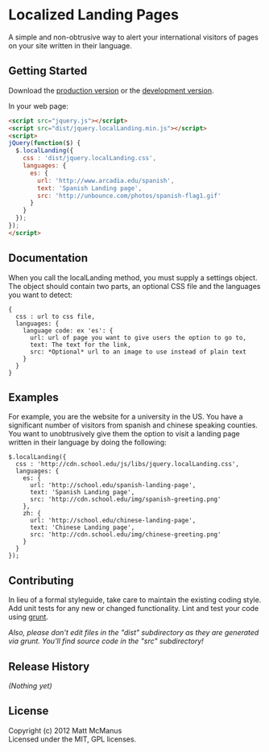 # Localized Landing Pages

A simple and non-obtrusive way to alert your international visitors of pages on your site written in their language.

## Getting Started
Download the [production version][min] or the [development version][max].

[min]: https://raw.github.com/mattmcmanus/jquery.localLanding/master/dist/jquery.localLanding.min.js
[max]: https://raw.github.com/mattmcmanus/jquery.localLanding/master/dist/jquery.localLanding.js

In your web page:


```html
<script src="jquery.js"></script>
<script src="dist/jquery.localLanding.min.js"></script>
<script>
jQuery(function($) {
  $.localLanding({
    css : 'dist/jquery.localLanding.css',
    languages: {
      es: {
        url: 'http://www.arcadia.edu/spanish',
        text: 'Spanish Landing page',
        src: 'http://unbounce.com/photos/spanish-flag1.gif'
      }
    }
  });
});
</script>
```
## Documentation

When you call the localLanding method, you must supply a settings object. The object should contain two parts, an optional CSS file and the languages you want to detect:

```
{
  css : url to css file,
  languages: { 
    language code: ex 'es': {
      url: url of page you want to give users the option to go to,
      text: The text for the link,
      src: *Optional* url to an image to use instead of plain text
    }
  }
}
```

## Examples

For example, you are the website for a university in the US. You have a significant number of visitors from spanish and chinese speaking counties. You want to unobtrusively give them the option to visit a landing page written in their language by doing the following:

```
$.localLanding({
  css : 'http://cdn.school.edu/js/libs/jquery.localLanding.css',
  languages: {
    es: {
      url: 'http://school.edu/spanish-landing-page',
      text: 'Spanish Landing page',
      src: 'http://cdn.school.edu/img/spanish-greeting.png'
    },
    zh: {
      url: 'http://school.edu/chinese-landing-page',
      text: 'Chinese Landing page',
      src: 'http://cdn.school.edu/img/chinese-greeting.png'
    }
  }
});
```

## Contributing
In lieu of a formal styleguide, take care to maintain the existing coding style. Add unit tests for any new or changed functionality. Lint and test your code using [grunt](https://github.com/cowboy/grunt).

_Also, please don't edit files in the "dist" subdirectory as they are generated via grunt. You'll find source code in the "src" subdirectory!_

## Release History
_(Nothing yet)_

## License
Copyright (c) 2012 Matt McManus  
Licensed under the MIT, GPL licenses.
